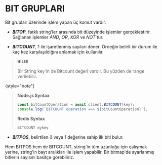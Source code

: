 # BIT GRUPLARI

Bit grupları üzerinde işlem yapan üç komut vardır:

* **_BITOP_**, farklı string'ler arasında bit düzeyinde işlemler gerçekleştirir. 
Sağlanan işlemler _AND_, _OR_, _XOR_ ve _NOT_'tur.


* **_BITCOUNT_**, 1 ile işaretlenmiş sayıları döner. Örneğin belirli bir durum ile kaç kez karşılaşıldığını anlamak 
için kullanılır.

> **BİLGİ**
> 
> Bir String key'in de Bitcount değeri vardır. Bu yüzden de range verilebilir.
> 
{style="note"}


> <b>Node.js Syntax</b>
> ````javascript
> const bitCountOperation = await client.BITCOUNT(key);
> console.log(`BITCOUNT operation ==> ${bitCountOperation}`);
> ````
> <b>Redis Syntax</b>
>````SQL
> BITCOUNT mykey
>````

* **_BITPOS_**, belirtilen 0 veya 1 değerine sahip ilk biti bulur.

Hem BITPOS hem de BITCOUNT, string'in tüm uzunluğu için çalışmak yerine, string'in bayt aralıkları ile işlem yapabilir. 
Bir bitmap'de ayarlanmış bitlerin sayısını basitçe görebiliriz.